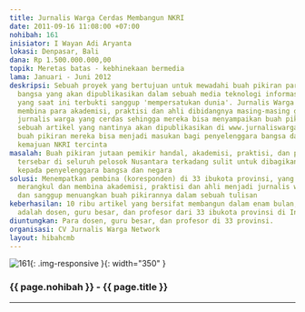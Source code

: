 ```yaml
---
title: Jurnalis Warga Cerdas Membangun NKRI
date: 2011-09-16 11:08:00 +07:00
nohibah: 161
inisiator: I Wayan Adi Aryanta
lokasi: Denpasar, Bali
dana: Rp 1.500.000.000,00
topik: Meretas batas - kebhinekaan bermedia
lama: Januari - Juni 2012
deskripsi: Sebuah proyek yang bertujuan untuk mewadahi buah pikiran para anak-anak
  bangsa yang akan dipublikasikan dalam sebuah media teknologi informasi atau internet
  yang saat ini terbukti sanggup 'mempersatukan dunia'. Jurnalis Warga berharap bisa
  membina para akademisi, praktisi dan ahli dibidangnya masing-masing guna menjadi
  jurnalis warga yang cerdas sehingga mereka bisa menyampaikan buah pikirannya dalam
  sebuah artikel yang nantinya akan dipublikasikan di www.jurnaliswarga.com. Diharapkan
  buah pikiran mereka bisa menjadi masukan bagi penyelenggara bangsa dan negara, demi
  kemajuan NKRI tercinta
masalah: Buah pikiran jutaan pemikir handal, akademisi, praktisi, dan para ahli yang
  tersebar di seluruh pelosok Nusantara terkadang sulit untuk dibagikan dan disampaikan
  kepada penyelenggara bangsa dan negara
solusi: Menempatkan pembina (koresponden) di 33 ibukota provinsi, yang akan bertugas
  merangkul dan membina akademisi, praktisi dan ahli menjadi jurnalis warga cerdas
  dan sanggup menuangkan buah pikirannya dalam sebuah tulisan
keberhasilan: 10 ribu artikel yang bersifat membangun dalam enam bulan, dimana penuliasnya
  adalah dosen, guru besar, dan profesor dari 33 ibukota provinsi di Indonesia
diuntungkan: Para dosen, guru besar, dan profesor di 33 provinsi.
organisasi: CV Jurnalis Warga Network
layout: hibahcmb
---
```


![161](/static/img/hibahcmb/161.png){: .img-responsive }{: width="350" }

### {{ page.nohibah }} - {{ page.title }}

---
